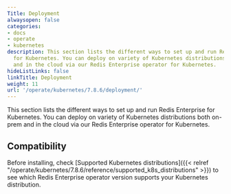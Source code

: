 ```yaml
---
Title: Deployment
alwaysopen: false
categories:
- docs
- operate
- kubernetes
description: This section lists the different ways to set up and run Redis Enterprise
  for Kubernetes. You can deploy on variety of Kubernetes distributions both on-prem
  and in the cloud via our Redis Enterprise operator for Kubernetes.
hideListLinks: false
linkTitle: Deployment
weight: 11
url: '/operate/kubernetes/7.8.6/deployment/'
---
```


This section lists the different ways to set up and run Redis Enterprise for Kubernetes. You can deploy on variety of Kubernetes distributions both on-prem and in the cloud via our Redis Enterprise operator for Kubernetes.

## Compatibility

Before installing, check [Supported Kubernetes distributions]({{< relref "/operate/kubernetes/7.8.6/reference/supported_k8s_distributions" >}}) to see which Redis Enterprise operator version supports your Kubernetes distribution.


